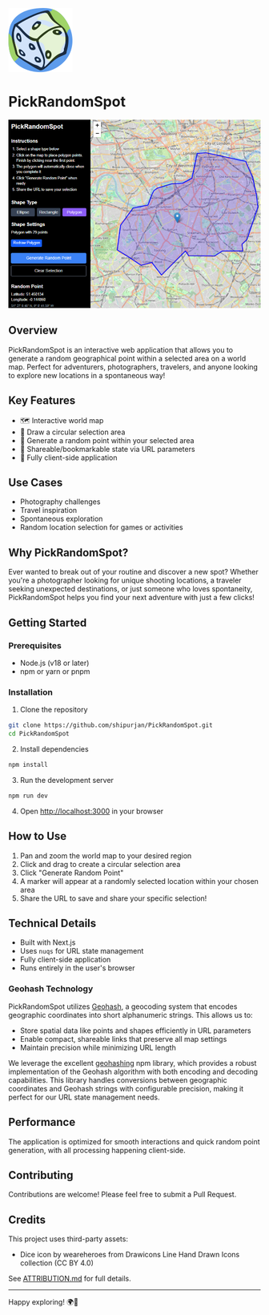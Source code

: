 [![](docs/logo_128.png)](#-PickRandomSpot)

# PickRandomSpot

![An example screenshot](docs/showcase.png?raw=true "An example screenshot")

## Overview

PickRandomSpot is an interactive web application that allows you to generate a random geographical point within a selected area on a world map. Perfect for adventurers, photographers, travelers, and anyone looking to explore new locations in a spontaneous way!

## Key Features

- 🗺️ Interactive world map
- 🎯 Draw a circular selection area
- 🎲 Generate a random point within your selected area
- 🔗 Shareable/bookmarkable state via URL parameters
- 📱 Fully client-side application

## Use Cases

- Photography challenges
- Travel inspiration
- Spontaneous exploration
- Random location selection for games or activities

## Why PickRandomSpot?

Ever wanted to break out of your routine and discover a new spot? Whether you're a photographer looking for unique shooting locations, a traveler seeking unexpected destinations, or just someone who loves spontaneity, PickRandomSpot helps you find your next adventure with just a few clicks!

## Getting Started

### Prerequisites

- Node.js (v18 or later)
- npm or yarn or pnpm

### Installation

1. Clone the repository

```bash
git clone https://github.com/shipurjan/PickRandomSpot.git
cd PickRandomSpot
```

2. Install dependencies

```bash
npm install
```

3. Run the development server

```bash
npm run dev
```

4. Open [http://localhost:3000](http://localhost:3000) in your browser

## How to Use

1. Pan and zoom the world map to your desired region
2. Click and drag to create a circular selection area
3. Click "Generate Random Point"
4. A marker will appear at a randomly selected location within your chosen area
5. Share the URL to save and share your specific selection!

## Technical Details

- Built with Next.js
- Uses `nuqs` for URL state management
- Fully client-side application
- Runs entirely in the user's browser

### Geohash Technology

PickRandomSpot utilizes [Geohash](https://en.wikipedia.org/wiki/Geohash), a geocoding system that encodes geographic coordinates into short alphanumeric strings. This allows us to:

- Store spatial data like points and shapes efficiently in URL parameters
- Enable compact, shareable links that preserve all map settings
- Maintain precision while minimizing URL length

We leverage the excellent [geohashing](https://github.com/arseny034/geohashing) npm library, which provides a robust implementation of the Geohash algorithm with both encoding and decoding capabilities. This library handles conversions between geographic coordinates and Geohash strings with configurable precision, making it perfect for our URL state management needs.

## Performance

The application is optimized for smooth interactions and quick random point generation, with all processing happening client-side.

## Contributing

Contributions are welcome! Please feel free to submit a Pull Request.

## Credits

This project uses third-party assets:

- Dice icon by weareheroes from Drawicons Line Hand Drawn Icons collection (CC BY 4.0)

See [ATTRIBUTION.md](./ATTRIBUTION.md) for full details.

---

Happy exploring! 🌍🚀
